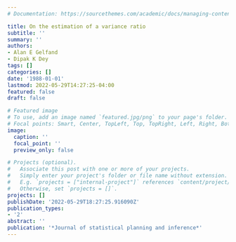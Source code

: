 ```yaml
---
# Documentation: https://sourcethemes.com/academic/docs/managing-content/

title: On the estimation of a variance ratio
subtitle: ''
summary: ''
authors:
- Alan E Gelfand
- Dipak K Dey
tags: []
categories: []
date: '1988-01-01'
lastmod: 2022-05-29T14:27:25-04:00
featured: false
draft: false

# Featured image
# To use, add an image named `featured.jpg/png` to your page's folder.
# Focal points: Smart, Center, TopLeft, Top, TopRight, Left, Right, BottomLeft, Bottom, BottomRight.
image:
  caption: ''
  focal_point: ''
  preview_only: false

# Projects (optional).
#   Associate this post with one or more of your projects.
#   Simply enter your project's folder or file name without extension.
#   E.g. `projects = ["internal-project"]` references `content/project/deep-learning/index.md`.
#   Otherwise, set `projects = []`.
projects: []
publishDate: '2022-05-29T18:27:25.916090Z'
publication_types:
- '2'
abstract: ''
publication: '*Journal of statistical planning and inference*'
---
```

